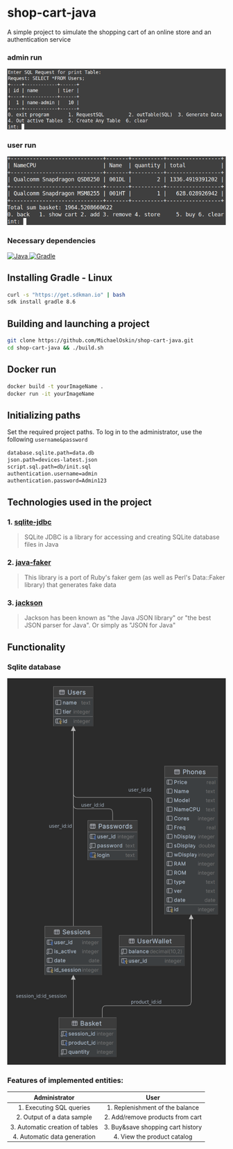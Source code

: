 # shop-cart-java
A simple project to simulate the shopping cart of an online store and an authentication service

### admin run
![image](/screenshots/admin-run.png)


### user run
![image](/screenshots/user-run.png)


### Necessary dependencies
[![Java](https://img.shields.io/badge/-Java-orange?style=flat-square&logo=java)
](https://www.oracle.com/java/technologies/downloads/)[![Gradle](https://img.shields.io/badge/-Gradle-02303A?style=flat-square&logo=gradle)](https://gradle.org/install/)

## Installing Gradle - Linux
```sh
curl -s "https://get.sdkman.io" | bash
sdk install gradle 8.6
```

## Building and launching a project
```sh
git clone https://github.com/MichaelOskin/shop-cart-java.git
cd shop-cart-java && ./build.sh
```

## Docker run
```sh
docker build -t yourImageName .
docker run -it yourImageName
```

## Initializing paths
Set the required project paths. To log in to the administrator, use the following `username&password`
```properties
database.sqlite.path=data.db
json.path=devices-latest.json
script.sql.path=db/init.sql
authentication.username=admin
authentication.password=Admin123
```

## Technologies used in the project
### 1. [sqlite-jdbc](https://github.com/xerial/sqlite-jdbc?tab=readme-ov-file)
>SQLite JDBC is a library for accessing and creating SQLite database files in Java
### 2. [java-faker](https://github.com/DiUS/java-faker)
>This library is a port of Ruby's faker gem (as well as Perl's Data::Faker library) that generates fake data
### 3. [jackson](https://github.com/FasterXML/jackson)
>Jackson has been known as "the Java JSON library" or "the best JSON parser for Java". Or simply as "JSON for Java"


## Functionality
### Sqlite database
![image](/screenshots/database.png)


### Features of implemented entities:
|          Administrator          |               User                | 
|:-------------------------------:|:---------------------------------:|
|    1. Executing SQL queries     |  1. Replenishment of the balance  |
|   2. Output of a data sample    | 2. Add/remove products from cart  |
| 3. Automatic creation of tables | 3. Buy&save shopping cart history |
|  4. Automatic data generation   |    4. View the product catalog    |
